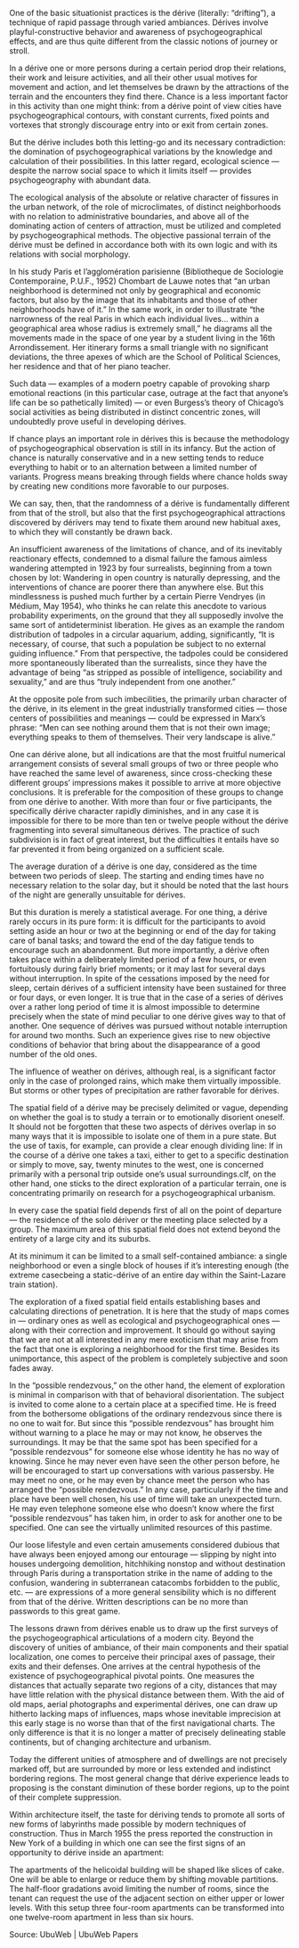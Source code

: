 One of the basic situationist practices is the dérive (literally: “drifting”), a technique of rapid passage through varied ambiances. Dérives involve playful-constructive behavior and awareness of psychogeographical effects, and are thus quite different from the classic notions of journey or stroll.

In a dérive one or more persons during a certain period drop their relations, their work and leisure activities, and all their other usual motives for movement and action, and let themselves be drawn by the attractions of the terrain and the encounters they find there. Chance is a less important factor in this activity than one might think: from a dérive point of view cities have psychogeographical contours, with constant currents, fixed points and vortexes that strongly discourage entry into or exit from certain zones.

But the dérive includes both this letting-go and its necessary contradiction: the domination of psychogeographical variations by the knowledge and calculation of their possibilities. In this latter regard, ecological science — despite the narrow social space to which it limits itself — provides psychogeography with abundant data.

The ecological analysis of the absolute or relative character of fissures in the urban network, of the role of microclimates, of distinct neighborhoods with no relation to administrative boundaries, and above all of the dominating action of centers of attraction, must be utilized and completed by psychogeographical methods. The objective passional terrain of the dérive must be defined in accordance both with its own logic and with its relations with social morphology.

In his study Paris et l’agglomération parisienne (Bibliotheque de Sociologie Contemporaine, P.U.F., 1952) Chombart de Lauwe notes that “an urban neighborhood is determined not only by geographical and economic factors, but also by the image that its inhabitants and those of other neighborhoods have of it.” In the same work, in order to illustrate “the narrowness of the real Paris in which each individual lives… within a geographical area whose radius is extremely small,” he diagrams all the movements made in the space of one year by a student living in the 16th Arrondissement. Her itinerary forms a small triangle with no significant deviations, the three apexes of which are the School of Political Sciences, her residence and that of her piano teacher.

Such data — examples of a modern poetry capable of provoking sharp emotional reactions (in this particular case, outrage at the fact that anyone’s life can be so pathetically limited) — or even Burgess’s theory of Chicago’s social activities as being distributed in distinct concentric zones, will undoubtedly prove useful in developing dérives.

If chance plays an important role in dérives this is because the methodology of psychogeographical observation is still in its infancy. But the action of chance is naturally conservative and in a new setting tends to reduce everything to habit or to an alternation between a limited number of variants. Progress means breaking through fields where chance holds sway by creating new conditions more favorable to our purposes.

We can say, then, that the randomness of a dérive is fundamentally different from that of the stroll, but also that the first psychogeographical attractions discovered by dérivers may tend to fixate them around new habitual axes, to which they will constantly be drawn back.

An insufficient awareness of the limitations of chance, and of its inevitably reactionary effects, condemned to a dismal failure the famous aimless wandering attempted in 1923 by four surrealists, beginning from a town chosen by lot: Wandering in open country is naturally depressing, and the interventions of chance are poorer there than anywhere else. But this mindlessness is pushed much further by a certain Pierre Vendryes (in Médium, May 1954), who thinks he can relate this anecdote to various probability experiments, on the ground that they all supposedly involve the same sort of antideterminist liberation. He gives as an example the random distribution of tadpoles in a circular aquarium, adding, significantly, “It is necessary, of course, that such a population be subject to no external guiding influence.” From that perspective, the tadpoles could be considered more spontaneously liberated than the surrealists, since they have the advantage of being “as stripped as possible of intelligence, sociability and sexuality,” and are thus “truly independent from one another.”

At the opposite pole from such imbecilities, the primarily urban character of the dérive, in its element in the great industrially transformed cities — those centers of possibilities and meanings — could be expressed in Marx’s phrase: “Men can see nothing around them that is not their own image; everything speaks to them of themselves. Their very landscape is alive.”

One can dérive alone, but all indications are that the most fruitful numerical arrangement consists of several small groups of two or three people who have reached the same level of awareness, since cross-checking these different groups’ impressions makes it possible to arrive at more objective conclusions. It is preferable for the composition of these groups to change from one dérive to another. With more than four or five participants, the specifically dérive character rapidly diminishes, and in any case it is impossible for there to be more than ten or twelve people without the dérive fragmenting into several simultaneous dérives. The practice of such subdivision is in fact of great interest, but the difficulties it entails have so far prevented it from being organized on a sufficient scale.

The average duration of a dérive is one day, considered as the time between two periods of sleep. The starting and ending times have no necessary relation to the solar day, but it should be noted that the last hours of the night are generally unsuitable for dérives.

But this duration is merely a statistical average. For one thing, a dérive rarely occurs in its pure form: it is difficult for the participants to avoid setting aside an hour or two at the beginning or end of the day for taking care of banal tasks; and toward the end of the day fatigue tends to encourage such an abandonment. But more importantly, a dérive often takes place within a deliberately limited period of a few hours, or even fortuitously during fairly brief moments; or it may last for several days without interruption. In spite of the cessations imposed by the need for sleep, certain dérives of a sufficient intensity have been sustained for three or four days, or even longer. It is true that in the case of a series of dérives over a rather long period of time it is almost impossible to determine precisely when the state of mind peculiar to one dérive gives way to that of another. One sequence of dérives was pursued without notable interruption for around two months. Such an experience gives rise to new objective conditions of behavior that bring about the disappearance of a good number of the old ones.

The influence of weather on dérives, although real, is a significant factor only in the case of prolonged rains, which make them virtually impossible. But storms or other types of precipitation are rather favorable for dérives.

The spatial field of a dérive may be precisely delimited or vague, depending on whether the goal is to study a terrain or to emotionally disorient oneself. It should not be forgotten that these two aspects of dérives overlap in so many ways that it is impossible to isolate one of them in a pure state. But the use of taxis, for example, can provide a clear enough dividing line: If in the course of a dérive one takes a taxi, either to get to a specific destination or simply to move, say, twenty minutes to the west, one is concerned primarily with a personal trip outside one’s usual surroundings.cIf, on the other hand, one sticks to the direct exploration of a particular terrain, one is concentrating primarily on research for a psychogeographical urbanism.

In every case the spatial field depends first of all on the point of departure — the residence of the solo dériver or the meeting place selected by a group. The maximum area of this spatial field does not extend beyond the entirety of a large city and its suburbs.

At its minimum it can be limited to a small self-contained ambiance: a single neighborhood or even a single block of houses if it’s interesting enough (the extreme casecbeing a static-dérive of an entire day within the Saint-Lazare train station).

The exploration of a fixed spatial field entails establishing bases and calculating directions of penetration. It is here that the study of maps comes in — ordinary ones as well as ecological and psychogeographical ones — along with their correction and improvement. It should go without saying that we are not at all interested in any mere exoticism that may arise from the fact that one is exploring a neighborhood for the first time. Besides its unimportance, this aspect of the problem is completely subjective and soon fades away.

In the “possible rendezvous,” on the other hand, the element of exploration is minimal in comparison with that of behavioral disorientation. The subject is invited to come alone to a certain place at a specified time. He is freed from the bothersome obligations of the ordinary rendezvous since there is no one to wait for. But since this “possible rendezvous” has brought him without warning to a place he may or may not know, he observes the surroundings. It may be that the same spot has been specified for a “possible rendezvous” for someone else whose identity he has no way of knowing. Since he may never even have seen the other person before, he will be encouraged to start up conversations with various passersby. He may meet no one, or he may even by chance meet the person who has arranged the “possible rendezvous.” In any case, particularly if the time and place have been well chosen, his use of time will take an unexpected turn. He may even telephone someone else who doesn’t know where the first “possible rendezvous” has taken him, in order to ask for another one to be specified. One can see the virtually unlimited resources of this pastime.

Our loose lifestyle and even certain amusements considered dubious that have always been enjoyed among our entourage — slipping by night into houses undergoing demolition, hitchhiking nonstop and without destination through Paris during a transportation strike in the name of adding to the confusion, wandering in subterranean catacombs forbidden to the public, etc. — are expressions of a more general sensibility which is no different from that of the dérive. Written descriptions can be no more than passwords to this great game.

The lessons drawn from dérives enable us to draw up the first surveys of the psychogeographical articulations of a modern city. Beyond the discovery of unities of ambiance, of their main components and their spatial localization, one comes to perceive their principal axes of passage, their exits and their defenses. One arrives at the central hypothesis of the existence of psychogeographical pivotal points. One measures the distances that actually separate two regions of a city, distances that may have little relation with the physical distance between them. With the aid of old maps, aerial photographs and experimental dérives, one can draw up hitherto lacking maps of influences, maps whose inevitable imprecision at this early stage is no worse than that of the first navigational charts. The only difference is that it is no longer a matter of precisely delineating stable continents, but of changing architecture and urbanism.

Today the different unities of atmosphere and of dwellings are not precisely marked off, but are surrounded by more or less extended and indistinct bordering regions. The most general change that dérive experience leads to proposing is the constant diminution of these border regions, up to the point of their complete suppression.

Within architecture itself, the taste for dériving tends to promote all sorts of new forms of labyrinths made possible by modern techniques of construction. Thus in March 1955 the press reported the construction in New York of a building in which one can see the first signs of an opportunity to dérive inside an apartment:

The apartments of the helicoidal building will be shaped like slices of cake. One will be able to enlarge or reduce them by shifting movable partitions. The half-floor gradations avoid limiting the number of rooms, since the tenant can request the use of the adjacent section on either upper or lower levels. With this setup three four-room apartments can be transformed into one twelve-room apartment in less than six hours.

Source: UbuWeb | UbuWeb Papers
